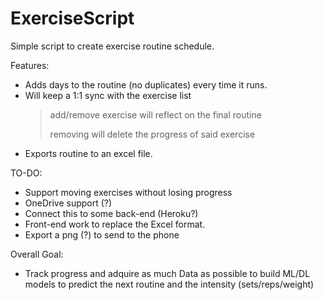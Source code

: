# ExerciseScript
Simple script to create exercise routine schedule.

Features:
  * Adds days to the routine (no duplicates) every time it runs.
  * Will keep a 1:1 sync with the exercise list 
      > add/remove exercise will reflect on the final routine 
      >
      > removing will delete the progress of said exercise
  * Exports routine to an excel file.
  
  
TO-DO:
  * Support moving exercises without losing progress
  * OneDrive support (?)
  * Connect this to some back-end (Heroku?)
  * Front-end work to replace the Excel format. 
  * Export a png (?) to send to the phone
  
Overall Goal:
  * Track progress and adquire as much Data as possible to build ML/DL models to predict the next routine and the intensity (sets/reps/weight)
  
